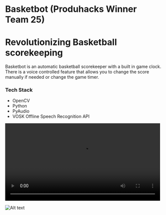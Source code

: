 # Basketbot (Produhacks Winner Team 25)

# Revolutionizing Basketball scorekeeping

Basketbot is an automatic basketball scorekeeper with a built in game clock. There is a voice controlled feature that allows you to change the score manually if needed or change the game timer.


### Tech Stack

- OpenCV
- Python
- PyAudio
- VOSK Offline Speech Recognition API

<video controls width="500">
    <source src="/path/to/video.mp4" type="video/mp4">
    Your browser does not support the video tag.
</video>

![Alt text](blob/main/demoshot.jpg)
